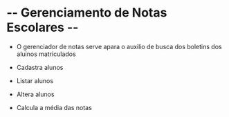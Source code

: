 # -- Gerenciamento de Notas Escolares -- 

- O gerenciador de notas serve apara o auxilio de busca dos boletins dos aluinos matriculados 

- Cadastra alunos
- Listar alunos
- Altera alunos
- Calcula a média das notas 

